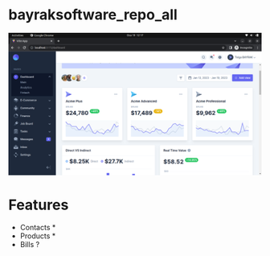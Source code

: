# bayraksoftware_repo_all

<img src="./screenshot.png"></img>

# Features

- Contacts *
- Products *
- Bills ?